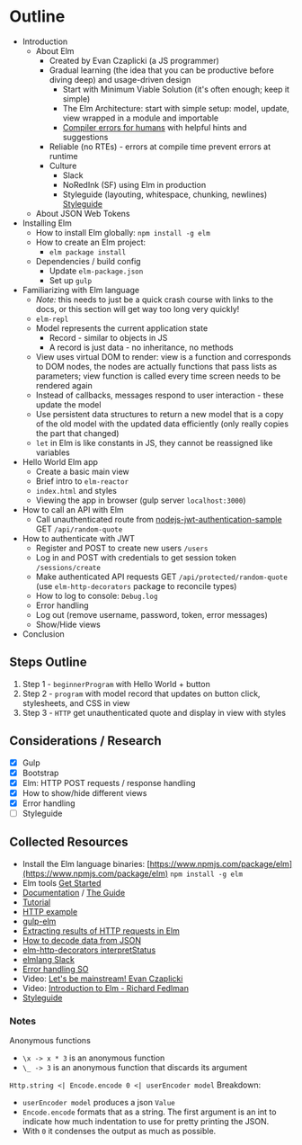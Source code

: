 # Outline

- Introduction
    - About Elm
        - Created by Evan Czaplicki (a JS programmer)
        - Gradual learning (the idea that you can be productive before diving deep) and usage-driven design
            - Start with Minimum Viable Solution (it's often enough; keep it simple)
            - The Elm Architecture: start with simple setup: model, update, view wrapped in a module and importable 
            - [Compiler errors for humans](http://elm-lang.org/blog/compiler-errors-for-humans) with helpful hints and suggestions
        - Reliable (no RTEs) - errors at compile time prevent errors at runtime
        - Culture
            - Slack  
            - NoRedInk (SF) using Elm in production  
            - Styleguide (layouting, whitespace, chunking, newlines) [Styleguide](http://elm-lang.org/docs/style-guide)
    - About JSON Web Tokens
- Installing Elm
    - How to install Elm globally: `npm install -g elm`
    - How to create an Elm project: 
        - `elm package install`
    - Dependencies / build config
        - Update `elm-package.json`
        - Set up `gulp`
- Familiarizing with Elm language 
    - *Note:* this needs to just be a quick crash course with links to the docs, or this section will get way too long very quickly!
    - `elm-repl`
    - Model represents the current application state
        - Record - similar to objects in JS
        - A record is just data - no inheritance, no methods
    - View uses virtual DOM to render: view is a function and corresponds to DOM nodes, the nodes are actually functions that pass lists as parameters; view function is called every time screen needs to be rendered again 
    - Instead of callbacks, messages respond to user interaction - these update the model
    - Use persistent data structures to return a new model that is a copy of the old model with the updated data efficiently (only really copies the part that changed)
    - `let` in Elm is like constants in JS, they cannot be reassigned like variables
- Hello World Elm app
    - Create a basic main view
    - Brief intro to `elm-reactor`
    - `index.html` and styles
    - Viewing the app in browser (gulp server `localhost:3000`)
- How to call an API with Elm
    - Call unauthenticated route from [nodejs-jwt-authentication-sample](https://github.com/auth0-blog/nodejs-jwt-authentication-sample) GET `/api/random-quote`
- How to authenticate with JWT
    - Register and POST to create new users `/users`
    - Log in and POST with credentials to get session token `/sessions/create`
    - Make authenticated API requests GET `/api/protected/random-quote` (use `elm-http-decorators` package to reconcile types)
    - How to log to console: `Debug.log`
    - Error handling
    - Log out (remove username, password, token, error messages)
    - Show/Hide views
- Conclusion

## Steps Outline

1. Step 1 - `beginnerProgram` with Hello World + button
2. Step 2 - `program` with model record that updates on button click, stylesheets, and CSS in view
3. Step 3 - `HTTP` get unauthenticated quote and display in view with styles

## Considerations / Research

- [x] Gulp
- [x] Bootstrap
- [x] Elm: HTTP POST requests / response handling
- [x] How to show/hide different views
- [x] Error handling
- [ ] Styleguide

## Collected Resources

- Install the Elm language binaries: [https://www.npmjs.com/package/elm](https://www.npmjs.com/package/elm) `npm install -g elm`
- Elm tools [Get Started](http://elm-lang.org/get-started)
- [Documentation](http://elm-lang.org/docs) / [The Guide](http://guide.elm-lang.org/)
- [Tutorial](http://www.elm-tutorial.org/en)
- [HTTP example](http://elm-lang.org/examples/http)
- [gulp-elm](https://www.npmjs.com/package/gulp-elm)
- [Extracting results of HTTP requests in Elm](http://stackoverflow.com/questions/35028430/how-to-extract-the-results-of-http-requests-in-elm)
- [How to decode data from JSON](http://stackoverflow.com/questions/32575003/elm-how-to-decode-data-from-json-api)
- [elm-http-decorators interpretStatus](http://package.elm-lang.org/packages/rgrempel/elm-http-decorators/1.0.2/Http-Decorators#interpretStatus)
- [elmlang Slack](http://elmlang.herokuapp.com)
- [Error handling SO](http://stackoverflow.com/questions/37390998/how-can-i-get-the-error-message-out-of-http-error)
- Video: [Let's be mainstream! Evan Czaplicki](https://www.youtube.com/watch?v=oYk8CKH7OhE)
- Video: [Introduction to Elm - Richard Fedlman](https://www.youtube.com/watch?v=zBHB9i8e3Kc)
- [Styleguide](http://elm-lang.org/docs/style-guide)

### Notes

Anonymous functions

- `\x -> x * 3` is an anonymous function
- `\_ -> 3` is an anonymous function that discards its argument

`Http.string <| Encode.encode 0 <| userEncoder model` Breakdown:

- `userEncoder model` produces a json `Value`
- `Encode.encode` formats that as a string. The first argument is an int to indicate how much indentation to use for pretty printing the JSON.
- With `0` it condenses the output as much as possible.